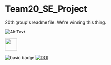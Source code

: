 # Team20_SE_Project


20th group's readme file. We're winning this thing.

![Alt Text](https://giphy.com/gifs/cbs-1xVfByxByNvUiclzzL/giphy.gif)

<img src="https://giphy.com/gifs/cbs-1xVfByxByNvUiclzzL/giphy.gif" width="40" height="40" />


![basic badge](https://github.com/shakthinandana/Team20_SE_Project/actions/workflows/unit-test.yml/badge.svg)
<a href="https://zenodo.org/badge/latestdoi/401511933"><img src="https://zenodo.org/badge/401511933.svg" alt="DOI"></a>
